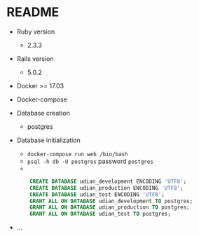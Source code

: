 # README


* Ruby version
    - 2.3.3
* Rails version
    - 5.0.2
* Docker >= 17.03
* Docker-compose

* Database creation
    - postgres
* Database initialization
    - `docker-compose run web /bin/bash`
    - `psql -h db -U postgres` password `postgres`
    - 
    ```sql
        CREATE DATABASE udian_development ENCODING 'UTF8';
        CREATE DATABASE udian_production ENCODING 'UTF8';
        CREATE DATABASE udian_test ENCODING 'UTF8';
        GRANT ALL ON DATABASE udian_development TO postgres;
        GRANT ALL ON DATABASE udian_production TO postgres;
        GRANT ALL ON DATABASE udian_test TO postgres;
    ```

* ...
